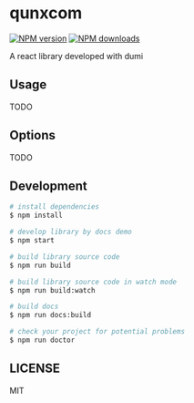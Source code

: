# qunxcom

[![NPM version](https://img.shields.io/npm/v/qunxcom.svg?style=flat)](https://npmjs.org/package/qunxcom)
[![NPM downloads](http://img.shields.io/npm/dm/qunxcom.svg?style=flat)](https://npmjs.org/package/qunxcom)

A react library developed with dumi

## Usage

TODO

## Options

TODO

## Development

```bash
# install dependencies
$ npm install

# develop library by docs demo
$ npm start

# build library source code
$ npm run build

# build library source code in watch mode
$ npm run build:watch

# build docs
$ npm run docs:build

# check your project for potential problems
$ npm run doctor
```

## LICENSE

MIT
